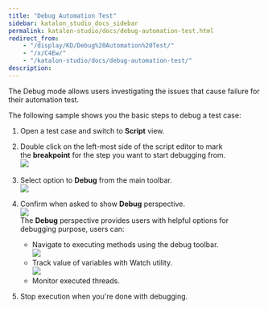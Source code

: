 ```yaml
---
title: "Debug Automation Test" 
sidebar: katalon_studio_docs_sidebar
permalink: katalon-studio/docs/debug-automation-test.html 
redirect_from:
    - "/display/KD/Debug%20Automation%20Test/"
    - "/x/C4Ew/"
    - "/katalon-studio/docs/debug-automation-test/"
description: 
---
```

The Debug mode allows users investigating the issues that cause failure for their automation test. 

The following sample shows you the basic steps to debug a test case:

1.  Open a test case and switch to **Script** view.  
      
    
2.  Double click on the left-most side of the script editor to mark the **breakpoint** for the step you want to start debugging from.  
    ![](../../images/katalon-studio/docs/debug-automation-test/image2017-2-24-213A253A25.png)   
      
    
3.  Select option to **Debug** from the main toolbar.  
    ![](../../images/katalon-studio/docs/debug-automation-test/image2017-2-24-213A293A28.png)  
      
    
4.  Confirm when asked to show **Debug** perspective.  
    ![](../../images/katalon-studio/docs/debug-automation-test/image2017-2-28-143A463A2.png)  
    The **Debug** perspective provides users with helpful options for debugging purpose, users can:
    *   Navigate to executing methods using the debug toolbar.  
        ![](../../images/katalon-studio/docs/debug-automation-test/image2017-2-24-213A373A32.png)
    *   Track value of variables with Watch utility.  
        ![](../../images/katalon-studio/docs/debug-automation-test/image2017-2-24-213A393A54.png)
    *   Monitor executed threads.  
          
        
5.  Stop execution when you're done with debugging.